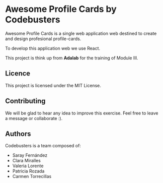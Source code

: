 # Awesome Profile Cards by Codebusters

Awesome Profile Cards is a single web application web destined to create and design profesional profile-cards.

To develop this application web we use React.

This project is think up from **Adalab** for the training of Module III.

## Licence

This project is licensed under the MIT License.

## Contributing

We will be glad to hear any idea to improve this exercise. Feel free to leave a message or collaborate :).

## Authors

Codebusters is a team composed of:

- Saray Fernández
- Clara Miralles
- Valeria Lorente
- Patricia Rozada
- Carmen Torrecillas



